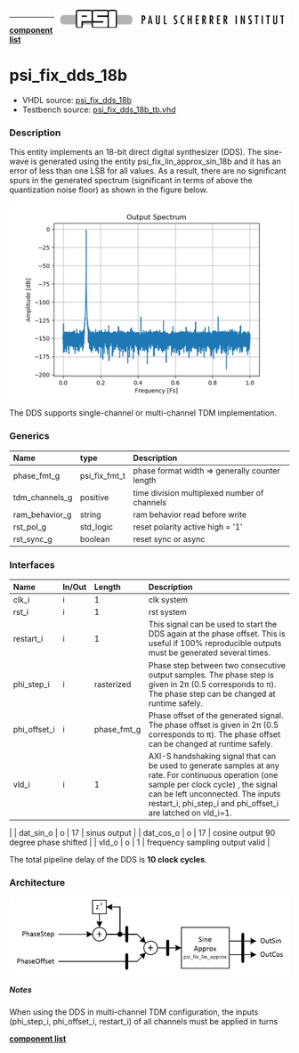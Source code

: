 <img align="right" src="../doc/psi_logo.png">

***

[**component list**](index.md)

# psi_fix_dds_18b
 - VHDL source: [psi_fix_dds_18b](../hdl/psi_fix_dds_18b.vhd)
 - Testbench source: [psi_fix_dds_18b_tb.vhd](../testbench/psi_fix_dds_18b_tb/psi_fix_dds_18b_tb.vhd)

### Description

This entity implements an 18-bit direct digital synthesizer (DDS). The sine-wave is generated using the entity psi_fix_lin_approx_sin_18b and it has an error of less than one LSB for all values. As a result, there are no significant spurs in the generated spectrum (significant in terms of above the quantization noise floor) as shown in the figure below.

<img align="center" src="psi_fix_dds_18b_a.png">

 The DDS supports single-channel or multi-channel TDM implementation.


### Generics
| Name           | type          | Description                                    |
|:---------------|:--------------|:-----------------------------------------------|
| phase_fmt_g    | psi_fix_fmt_t | phase format width => generally counter length |
| tdm_channels_g | positive      | time division multiplexed number of channels   |
| ram_behavior_g | string        | ram behavior read before write                 |
| rst_pol_g      | std_logic     | reset polarity active high = '1'               |
| rst_sync_g     | boolean       | reset sync or async                            |

### Interfaces
| Name         | In/Out   | Length       | Description                                       |
|:-------------|:---------|:-------------|:--------------------------------------------------|
| clk_i        | i        | 1            | clk system                                        |
| rst_i        | i        | 1            | rst system                                        |
|restart_i   | i  | 1  | This signal can be used to start the DDS again at the phase offset. This is useful if 100% reproducible outputs must be generated several times.  |
| phi_step_i   | i        | rasterized   | Phase step between two consecutive output samples. The phase step is given in 2π (0.5 corresponds to π). The phase step can be changed at runtime safely. |
| phi_offset_i | i        | phase_fmt_g  | Phase offset of the generated signal. The phase offset is given in 2π (0.5 corresponds to π). The phase offset can be changed at runtime safely.                                      |
|vld_i   | i  | 1  | AXI-S handshaking signal that can be used to generate samples at any rate. For continuous operation (one sample per clock cycle) , the signal can be left unconnected. The inputs restart_i, phi_step_i and phi_offset_i are latched on vld_i=1.
  |
| dat_sin_o    | o        | 17           | sinus output                                      |
| dat_cos_o    | o        | 17           | cosine output 90 degree phase shifted             |
| vld_o        | o        | 1            | frequency sampling output valid                   |

The total pipeline delay of the DDS is **10 clock cycles**.

### Architecture
<img align="center" src="psi_fix_dds_18b_b.png">

##### Notes

When using the DDS in multi-channel TDM configuration, the inputs (phi_step_i, phi_offset_i, restart_i) of all channels must be applied in turns

[**component list**](index.md)

